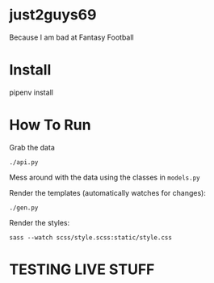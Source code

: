 # just2guys69

Because I am bad at Fantasy Football

# Install

  pipenv install

# How To Run

Grab the data

    ./api.py

Mess around with the data using the classes in `models.py`

Render the templates (automatically watches for changes):

    ./gen.py

Render the styles:

    sass --watch scss/style.scss:static/style.css
   
# TESTING LIVE STUFF
